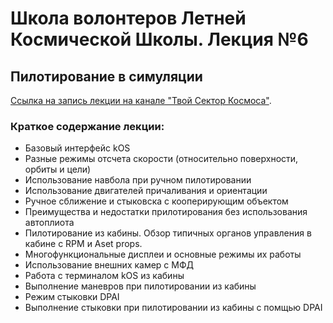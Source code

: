 # Школа волонтеров Летней Космической Школы. Лекция №6
## Пилотирование в симуляции

[Ссылка на запись лекции на канале "Твой Сектор Космоса"](https://www.youtube.com/watch?v=aH7c4y29Lhk).

### Краткое содержание лекции:
* Базовый интерфейс kOS
* Разные режимы отсчета скорости (относительно поверхности, орбиты и цели)
* Использование навбола при ручном пилотировании
* Использование двигателей причаливания и ориентации
* Ручное сближение и стыковска с кооперирующим объектом
* Преимущества и недостатки прилотирования без использования автоплиота
* Пилотирование из кабины. Обзор типичных органов управления в кабине с RPM и Aset props.
* Многофункциональные дисплеи и основные режимы их работы
* Использование внешних камер с МФД
* Работа с терминалом kOS из кабины
* Выполнение маневров при пилотировании из кабины
* Режим стыковки DPAI
* Выполнение стыковки при пилотировании из кабины с помщью DPAI